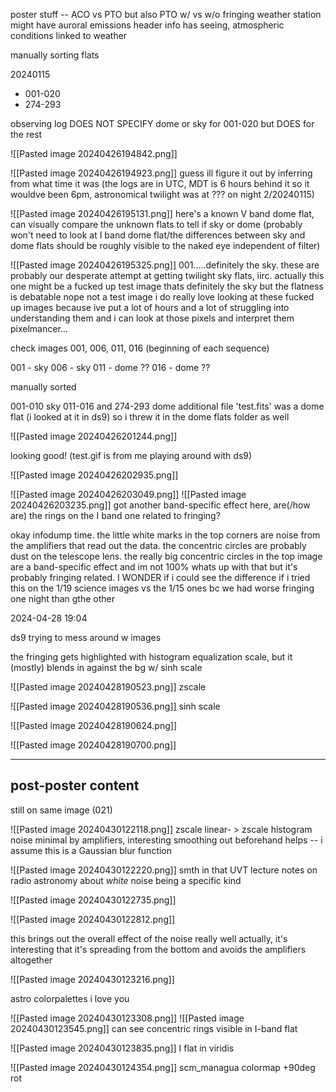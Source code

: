 
poster stuff -- ACO vs PTO but also PTO w/ vs w/o fringing 
weather station might have auroral emissions 
header info has seeing, atmospheric conditions linked to weather 


manually sorting flats 

20240115
- 001-020
- 274-293

observing log DOES NOT SPECIFY dome or sky for 001-020 but DOES for the rest

![[Pasted image 20240426194842.png]]

![[Pasted image 20240426194923.png]]
guess ill figure it out by inferring from what time it was (the logs are in UTC, MDT is 6 hours behind it so it wouldve been 6pm, astronomical twilight was at ??? on night 2/20240115)  

![[Pasted image 20240426195131.png]]
here's a known V band dome flat, can visually compare the unknown flats to tell if sky or dome (probably won't need to look at I band dome flat/the differences between sky and dome flats should be roughly visible to the naked eye independent of filter)

![[Pasted image 20240426195325.png]]
001.....definitely the sky. these are probably our desperate attempt at getting twilight sky flats, iirc. 
actually this one might be a fucked up test image
thats definitely the sky but the flatness is debatable
nope not a test image
i do really love looking at these fucked up images
because ive put a lot of hours and a lot of struggling into understanding them and i can look at those pixels and interpret them
pixelmancer...

check images 001, 006, 011, 016 (beginning of each sequence)

001 - sky 
006 - sky 
011 - dome ??
016 - dome ??


manually sorted 

001-010 sky 
011-016 and 274-293 dome 
additional file 'test.fits' was a dome flat (i looked at it in ds9) so i threw it in the dome flats folder as well 

![[Pasted image 20240426201244.png]]

looking good! (test.gif is from me playing around with ds9)

![[Pasted image 20240426202935.png]]

![[Pasted image 20240426203049.png]]
![[Pasted image 20240426203235.png]]
got another band-specific effect here, are(/how are) the rings on the I band one related to fringing?

okay infodump time. the little white marks in the top corners are noise from the amplifiers that read out the data. the concentric circles are probably dust on the telescope lens. the really big concentric circles in the top image are a band-specific effect and im not 100% whats up with that but it's probably fringing related. I WONDER if i could see the difference if i tried this on the 1/19 science images vs the 1/15 ones bc we had worse fringing one night than gthe other 


2024-04-28 19:04

ds9 trying to mess around w images 


the fringing gets highlighted with histogram equalization scale, but it (mostly) blends in against the bg w/ sinh scale 

![[Pasted image 20240428190523.png]]
zscale 


![[Pasted image 20240428190536.png]]
sinh scale


![[Pasted image 20240428190624.png]]

![[Pasted image 20240428190700.png]]



*** 


## post-poster content

still on same image (021)

![[Pasted image 20240430122118.png]]
zscale linear- > zscale histogram 
noise minimal by amplifiers, interesting
smoothing out beforehand helps -- i assume this is a Gaussian blur function

![[Pasted image 20240430122220.png]]
smth in that UVT lecture notes on radio astronomy about *white* noise being a specific kind 

![[Pasted image 20240430122735.png]]

![[Pasted image 20240430122812.png]]

this brings out the overall effect of the noise really well actually, it's interesting that it's spreading from the bottom and avoids the amplifiers altogether

![[Pasted image 20240430123216.png]]

astro colorpalettes i love you 

![[Pasted image 20240430123308.png]]
![[Pasted image 20240430123545.png]]
can see concentric rings visible in I-band flat 


![[Pasted image 20240430123835.png]]
I flat in viridis

![[Pasted image 20240430124354.png]]
scm_managua colormap
+90deg rot

